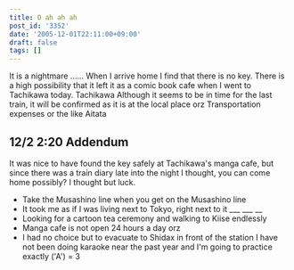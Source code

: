 ```yaml
---
title: O ah ah ah
post_id: '3352'
date: '2005-12-01T22:11:00+09:00'
draft: false
tags: []
---
```


It is a nightmare ...... When I arrive home I find that there is no key. There is a high possibility that it left it as a comic book cafe when I went to Tachikawa today. Tachikawa Although it seems to be in time for the last train, it will be confirmed as it is at the local place orz Transportation expenses or the like Aitata

## 12/2 2:20 Addendum

It was nice to have found the key safely at Tachikawa's manga cafe, but since there was a train diary late into the night I thought, you can come home possibly? I thought but luck.

*   Take the Musashino line when you get on the Musashino line
*   It took me as if I was living next to Tokyo, right next to it ___ ___ __
*   Looking for a cartoon tea ceremony and walking to Kiise endlessly
*   Manga cafe is not open 24 hours a day orz
*   I had no choice but to evacuate to Shidax in front of the station I have not been doing karaoke near the past year and I'm going to practice exactly ('A') = 3